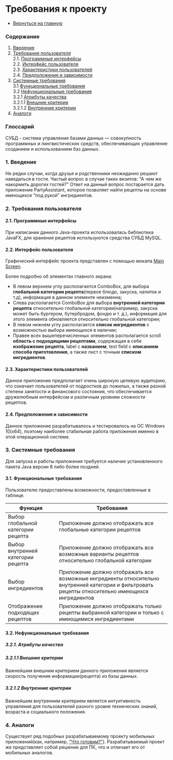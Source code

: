 # Требования к проекту

* [Вернуться на главную](https://github.com/Dastyronthuyest/PartyAssistant/blob/master/README.md)

### Содержание
1. [Введение](#1)
2. [Требования пользователя](#2) <br>
  2.1. [Программные интерфейсы](#2.1) <br>
  2.2. [Интерфейс пользователя](#2.2) <br>
  2.3. [Характеристики пользователей](#2.3) <br>
  2.4. [Предположения и зависимости](#2.4) <br>
3. [Системные требования](#3.) <br>
  3.1 [Функциональные требования](#3.1) <br>
  3.2 [Нефункциональные требования](#3.2) <br>
     3.2.1 [Атрибуты качества](#3.2.1) <br>
     3.2.1.1 [Внешние критерии](#3.2.1.1) <br>
     3.2.1.2 [Внутренние критерии](#3.2.1.2) <br>
4. [Аналоги](#4) <br>

### Глоссарий
СУБД - система управления базами данных — совокупность программных и лингвистических средств, обеспечивающих управление созданием и использованием баз данных.

### 1. Введение <a name="1"></a>
Не редки случаи, когда друзья и родственники неожиданно решают наведаться в гости. Частый вопрос в случае таких визитов: "А чем же накормить дорогих гостей?"
Ответ на данный вопрос постарается дать приложение PartyAssistant, которое позволяет найти рецепты на основе имеющихся "под рукой" ингредиентов.

### 2. Требования пользователя <a name="2"></a>
#### 2.1. Программные интерфейсы <a name="2.1"></a>
При написании данного Java-проекта использовалась библиотека JavaFX, для хранения рецептов используются средства СУБД MySQL.
#### 2.2. Интерфейс пользователя <a name="2.2"></a>
Графический интерфейс проекта представлен с помощью мокапа [Main Screen](https://github.com/Dastyronthuyest/-PartyAssistant/blob/master/Documentation/Mockup/Main%20Screen.png).

Более подробно об элементах главного экрана:

* В левом верхнем углу располагается ComboBox, для выбора <b>глобальной категории рецепта</b>(первое блюдо, закуска, напиток и т.д), информация в данном элементе неизменна;
* Слева располагается ComboBox для выбора <b>внутренней категории рецепта</b> относительно глобальной категории(например, закуска может быть бургером, бутербродом, фондю и т. д.), информация для этого элемента обновляется относительно глобальной категории;
* В левом нижнем углу располагается <b>список ингредиентов</b> с возможностью выбора имеющихся в наличии;
* Правее всех вышеперечисленных элементов располагается scroll <b>область с подходящими рецептами</b>, содержащая в себе <b>изображение рецепта</b>, label с <b>названием</b>, text field с <b>описанием способа приготовления</b>, а также лист с точным <b>списком ингредиентов</b>.

#### 2.3. Характеристики пользователей <a name="2.3"></a>
Данное приложение предполагает очень широкую целевую аудиторию, что означает пользователей от подростков до пожилых, а также разной степени занятости и финансового состояния, что обеспечивается дружелюбным интерфейсом и различным уровнем сложности рецептов.
#### 2.4. Предположения и зависимости <a name="2.4"></a>
Данное приложение разрабатывалось и тестировалось на ОС Windows 10(x64), поэтому наиболее стабильная работа приложения именно в этой операционной системе.
### 3. Системные требования <a name="3"></a>
Для запуска и работы приложения требуется наличие установленного пакета Java версии 8 либо более поздней.
#### 3.1. Функциональные требования <a name="3.1"></a>
Пользователю предоставлены возможности, предоставленные в таблице.

Функция | Требования
--- | ---
Выбор глобальной категории рецепта | Приложение должно отображать все глобальные категории рецептов
Выбор внутренней категории рецепта | Приложение должно отображать все возможные варианты рецептов относительно глобальной категории
Выбор ингредиентов | Приложение должно отображать все возможные ингредиенты относительно внутренней категории и фильтровать рецепты относительно имеющихся ингредиентов
Отображение подходящих рецептов | Приложение должно отображать только рецепты выбранной категории и только с имеющимися ингредиентами

#### 3.2. Нефункциональные требования <a name="3.2"></a>
  ##### 3.2.1. Атрибуты качества <a name="3.2.1"></a>
  ##### 3.2.1.1 Внешние критерии <a name="3.2.1.1"></a>
Важнейшим внешним критерием данного приложения является скорость получения информации(рецепта) из базы данных.
  ##### 3.2.1.2 Внутренние критерии <a name="3.2.1.2"></a>
Важнейшим внутренним критерием является интуитивность управления для пользователей разного уровня технических знаний, возраста и социального положения.
### 4. Аналоги <a name="4"></a>
Существует ряд подобных разрабатываемому проекту мобильных приложений(как, например, ["Что готовим?"](https://play.google.com/store/apps/details?id=ru.gamespace.myfridge&hl=ru/)). Разрабатываемый проект же представляет собой решение для ПК, что и отличает его от мобильных аналогов.
